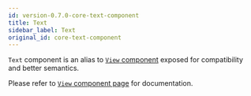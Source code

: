 ```yaml
---
id: version-0.7.0-core-text-component
title: Text
sidebar_label: Text
original_id: core-text-component
---
```


`Text` component is an alias to [`View` component](./view-component.md) exposed for compatibility and better semantics.

Please refer to [`View` component page](./view-component.md) for documentation.

